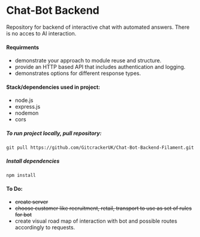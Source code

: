 # Chat-Bot Backend

Repository for backend of interactive chat with automated answers. There is no acces to AI interaction.

#### Requirments

-   demonstrate your approach to module reuse and structure.
-   provide an HTTP based API that includes authentication and logging.
-   demonstrates options for different response types.

#### Stack/dependencies used in project:

-   node.js
-   express.js
-   nodemon
-   cors

##### To run project locally, pull repository:

```
git pull https://github.com/GitcrackerUK/Chat-Bot-Backend-Filament.git
```

##### Install dependencies

```
npm install
```

#### To Do:

-   <s> create server</s>
-   <s>choose customer like recruitment, retail, transport to use as set of rules for bot</s>
-   create visual road map of interaction with bot and possible routes accordingly to requests.
